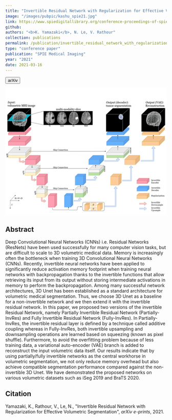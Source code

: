 ```yaml
---
title: "Invertible Residual Network with Regularization for Effective Volumetric Segmentation"
image: "/images/pubpic/kashu_spie21.jpg"
link: https://www.spiedigitallibrary.org/conference-proceedings-of-spie/11596/1159610/Invertible-residual-network-with-regularization-for-effective-volumetric-segmentation/10.1117/12.2581396.pdf
github: 
authors: "<b>K. Yamazaki</b>, N. Le, V. Rathour"
collection: publications
permalink: /publication/invertible_residual_network_with_regularization_for_effective_volumetric_segmentation
type: "conference paper"
publication: "SPIE Medical Imaging"
year: "2021"
date: 2021-03-16
---
```

<button class="btn btn-round btn-sm btn-ghost-blue" onclick="location.href='https://arxiv.org/abs/2103.09042'">arXiv</button>

<p align="center"><img src="/images/Fully_InvRes.jpg" width="650"/></p>


## Abstract
Deep Convolutional Neural Networks (CNNs) i.e. Residual Networks (ResNets) have been used successfully for many computer vision tasks, but are difficult to scale to 3D volumetric medical data. Memory is increasingly often the bottleneck when training 3D Convolutional Neural Networks (CNNs). Recently, invertible neural networks have been applied to significantly reduce activation memory footprint when training neural networks with backpropagation thanks to the invertible functions that allow retrieving its input from its output without storing intermediate activations in memory to perform the backpropagation.
Among many successful network architectures, 3D Unet has been established as a standard architecture for volumetric medical segmentation. Thus, we choose 3D Unet as a baseline for a non-invertible network and we then extend it with the invertible residual network. In this paper, we proposed two versions of the invertible Residual Network, namely Partially Invertible Residual Network (Partially-InvRes) and Fully Invertible Residual Network (Fully-InvRes). In Partially-InvRes, the invertible residual layer is defined by a technique called additive coupling whereas in Fully-InvRes, both invertible upsampling and downsampling operations are learned based on squeezing (known as pixel shuffle). Furthermore, to avoid the overfitting problem because of less training data, a variational auto-encoder (VAE) branch is added to reconstruct the input volumetric data itself. Our results indicate that by using partially/fully invertible networks as the central workhorse in volumetric segmentation, we not only reduce memory overhead but also achieve compatible segmentation performance compared against the non-invertible 3D Unet. We have demonstrated the proposed networks on various volumetric datasets such as iSeg 2019 and BraTS 2020. 

## Citation
Yamazaki, K., Rathour, V., Le, N., "Invertible Residual Network with Regularization for Effective Volumetric Segmentation", <i>arXiv e-prints</i>, 2021.
